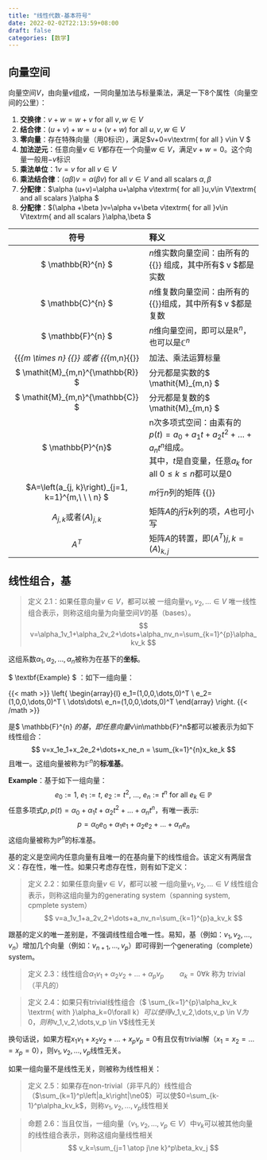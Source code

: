 ```yaml
---
title: "线性代数-基本符号"
date: 2022-02-02T22:13:59+08:00
draft: false
categories: [数学]
--- 
```


## 向量空间

向量空间$V$，由向量$v$组成，一同向量加法与标量乘法，满足一下8个属性（向量空间的公里）：
1. **交换律**：$v+w=w+v \textrm{ for all }v,w\in V$
2. **结合律**：$(u+v)+w=u+(v+w) \textrm{ for all }u,v,w\in V$
3. **零向量**：存在特殊向量（用$0$标识），满足$v+0=v\textrm{ for all } v\in V $
4. **加法逆元**：任意向量$v\in V$都存在一个向量$w\in V$，满足$v+w=0$。这个向量一般用$-v$标识
5. **乘法单位**：$1v=v\textrm{ for all }v\in V$
6. **乘法结合律**：$(\alpha\beta)v=\alpha(\beta v)\textrm{ for all }v\in V\textrm{ and all scalars }\alpha,\beta$
7. **分配律**：$\alpha (u+v)=\alpha u+\alpha v\textrm{ for all }u,v\in V\textrm{ and all scalars }\alpha   $
8. **分配律**：$(\alpha +\beta )v=\alpha v+\beta v\textrm{ for all }v\in V\textrm{ and all scalars }\alpha,\beta $

|符号|释义|
|:---:|:---|
|$ \mathbb{R}^{n} $|$n$维实数向量空间：由所有的 {{<math>}} \mathrm{v} = \left( \begin{array}{c} v_{1} \\ v_{2} \\ \vdots \\ v_{n} \end{array} \right) {{</math>}} 组成，其中所有$ v $都是实数|
|$ \mathbb{C}^{n} $|$n$维复数向量空间：由所有的 {{<math>}} \mathrm{v} = \left( \begin{array}{c} v_{1} \\ v_{2} \\ \vdots \\ v_{n} \end{array} \right) {{</math>}}组成，其中所有$ v $都是复数|
|$ \mathbb{F}^{n} $|$n$维向量空间，即可以是$\mathbb{R}^{n}$，也可以是$\mathbb{C}^{n}$|
|{{<math>}} \mathit{M}_{m \times n} {{</math>}} 或者 {{<math>}} \mathit{M}_{m,n}{{</math>}} | 加法、乘法运算标量 |
|$ \mathit{M}_{m,n}^{\mathbb{R}} $|分元都是实数的$ \mathit{M}_{m,n} $|
|$ \mathit{M}_{m,n}^{\mathbb{C}} $|分元都是复数的$ \mathit{M}_{m,n} $|
|$ \mathbb{P}^{n}$|n次多项式空间：由素有的 $p(t) = a_{0} + a_{1}t + a_{2}t^{2} + \dots + a_{n}t^n$组成。<br/>其中，$t$是自变量，任意$a_{k}\textrm{ for all } 0\leqslant k \leqslant n$都可以是$0$|
|$A=\left(a_{j, k}\right)_{j=1, k=1}^{m,\ \ \ n} $|$m$行$n$列的矩阵 {{<math>}}\left(\begin{array}{cccc} a_{1,1} & a_{1,2} & \ldots & a_{1, n} \\ a_{2,1} & a_{2,2} & \ldots & a_{2, n} \\ \vdots & \vdots & & \vdots \\ a_{m, 1} & a_{m, 2} & \ldots & a_{m, n}\end{array}\right){{</math>}}|
|$A_{j,k}$或者$(A)_{j,k}$|矩阵$A$的$j$行$k$列的项，$A$也可小写|
|$A^{T}$|矩阵$A$的转置，即$(A^{T})j,k = (A)_{k,j}$|

## 线性组合，基

> 定义 2.1：如果任意向量$v\in V$，都可以被 一组向量$v_1,v_2,\dots\in V$ 唯一线性组合表示，则称这组向量为向量空间$V$的基（bases）。
> $$
> v=\alpha_1v_1+\alpha_2v_2+\dots+\alpha_nv_n=\sum_{k=1}^{p}\alpha_kv_k 
> $$

这组系数$\alpha_1,\alpha_2,\dots,\alpha_n$被称为在基下的**坐标**。

$ \textbf{Example} $ ：如下一组向量：

{{< math >}}
\left\{
\begin{array}{l}
e_1=(1,0,0,\dots,0)^T \\
e_2=(1,0,0,\dots,0)^T \\
\dots\dots\\
e_n=(1,0,0,\dots,0)^T
\end{array}
\right.
{{< /math >}}

是$ \mathbb{F}^{n} $的基，即任意向量$v\in\mathbb{F}^n$都可以被表示为如下线性组合：
$$
v=x_1e_1+x_2e_2+\dots+x_ne_n = \sum_{k=1}^{n}x_ke_k
$$
且唯一。这组向量被称为$\mathbb{F}^n$的**标准基**。

$\textbf{Example}$：基于如下一组向量：
$$
e_0:=1,\ e_1:=t,\ e_2:=t^2,\ \dots,\ e_n:=t^n \textrm{ for all }e_k \in \mathbb{P}
$$
任意多项式$p,p(t)=\alpha_0+\alpha_1t+\alpha_2t^2+\dots+\alpha_nt^n$，有唯一表示:
$$
p=\alpha_0e_0+\alpha_1e_1+\alpha_2e_2+\dots+\alpha_ne_n
$$
这组向量被称为$\mathbb{P}^n$的标准基。

基的定义是空间内任意向量有且唯一的在基向量下的线性组合。该定义有两层含义：存在性，唯一性。如果只考虑存在性，则有如下定义：

> 定义 2.2：如果任意向量$v\in V$，都可以被 一组向量$v_1,v_2,\dots\in V$ 线性组合表示，则称这组向量为的generating system（spanning system, cpmplete system）
> $$
> v=a_1v_1+a_2v_2+\dots+a_nv_n=\sum_{k=1}^{p}a_kv_k 
> $$

跟基的定义的唯一差别是，不强调线性组合唯一性。易知，基（例如：$v_1,v_2,\dots,v_n$）增加几个向量（例如：$v_{n+1},\dots,v_p$）即可得到一个generating（complete） system。

> 定义 2.3：线性组合$\alpha_1v_1+\alpha_2v_2+\dots+\alpha_pv_p\qquad\alpha_k=0 \forall k$ 称为 trivial（平凡的）

> 定义 2.4：如果只有trivial线性组合（$ \sum_{k=1}^{p}\alpha_kv_k \textrm{ with }\alpha_k=0\forall k$）可以使得$v_1,v_2,\dots,v_p \in V$为0，则称$v_1,v_2,\dots,v_p \in V$线性无关

换句话说，如果方程$x_1v_1+x_2v_2+\dots+x_pv_p=0$有且仅有trivial解（$x_1=x_2=\dots=x_p=0$），则$v_1,v_2,\dots,v_p$线性无关。

如果一组向量不是线性无关，则被称为线性相关：

> 定义 2.5：如果存在non-trivial（非平凡的）线性组合（$\sum_{k=1}^p\left|a_k\right|\ne0$）可以使$0=\sum_{k-1}^p\alpha_kv_k$，则称$v_1,v_2,\dots,v_p$线性相关

> 命题 2.6：当且仅当，一组向量（$v_1,v_2,\dots,v_p\in V$）中$v_k$可以被其他向量的线性组合表示，则称这组向量线性相关
> $$
> v_k=\sum_{j=1 \atop j\ne k}^p\beta_kv_j
> $$



